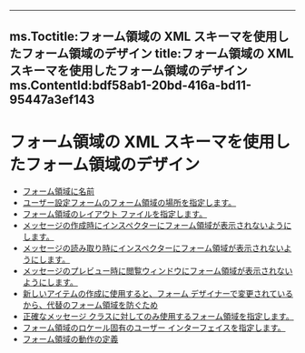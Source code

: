 

---
ms.Toctitle:フォーム領域の XML スキーマを使用したフォーム領域のデザイン
title:フォーム領域の XML スキーマを使用したフォーム領域のデザイン
ms.ContentId:bdf58ab1-20bd-416a-bd11-95447a3ef143
---
# フォーム領域の XML スキーマを使用したフォーム領域のデザイン


- [フォーム領域に名前](9e5009db-8230-3a82-60a6-d62cb5b0cc3c.md)
- [ユーザー設定フォームのフォーム領域の場所を指定します。](c617f6a3-c39a-bb0f-37ff-1ea999dac8be.md)
- [フォーム領域のレイアウト ファイルを指定します。](fa418f65-a5e5-63fd-6efe-366268994711.md)
- [メッセージの作成時にインスペクターにフォーム領域が表示されないようにします。](f3162118-9e58-47fb-836e-6b2699bcbd18.md)
- [メッセージの読み取り時にインスペクターにフォーム領域が表示されないようにします。](f84c5797-c24f-4f16-4135-c4f1999c6aba.md)
- [メッセージのプレビュー時に閲覧ウィンドウにフォーム領域が表示されないようにします。](46de8d3a-f430-248f-b208-63fee3e9b275.md)
- [新しいアイテムの作成に使用すると、フォーム デザイナーで変更されているから、代替のフォーム領域を防ぐため](af7ea177-329f-1e96-287a-392a4780ff2a.md)
- [正確なメッセージ クラスに対してのみ使用するフォーム領域を指定します。](cf08e1da-bc82-8f8f-0790-09bbf24bc8cd.md)
- [フォーム領域のロケール固有のユーザー インターフェイスを指定します。](74cf8452-5e75-c939-2bf8-91607241bb76.md)
- [フォーム領域の動作の定義](07789a5f-26d1-4cdd-9a0b-96b523f42e22.md)



